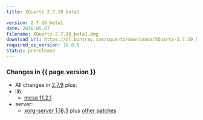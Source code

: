 ```yaml
---
title: XQuartz 2.7.10_beta1

version: 2.7.10_beta1
date: 2016.05.07
filename: XQuartz-2.7.10_beta1.dmg
download_url: https://dl.bintray.com/xquartz/downloads/XQuartz-2.7.10_beta1.dmg
required_os_version: 10.8.5
status: prerelease
---
```


### Changes in {{ page.version }} ###
  * All changes in [2.7.9](XQuartz-2.7.9.html) plus:
  * lib:
    * [mesa 11.2.1](http://mesa3d.org/relnotes/11.2.1.html)
  * server:
    * [xorg-server 1.18.3](https://lists.x.org/archives/xorg-announce/2016-April/002683.html) plus [other patches](https://github.com/XQuartz/xorg-server/commits/XQuartz-2.7.10_beta1)
